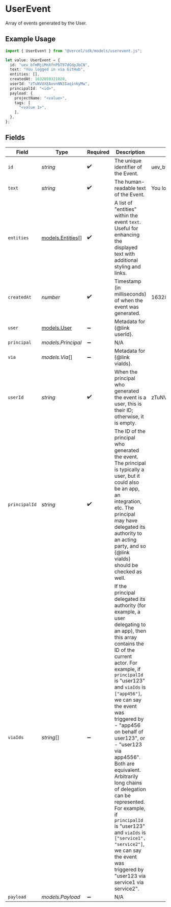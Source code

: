 # UserEvent

Array of events generated by the User.

## Example Usage

```typescript
import { UserEvent } from "@vercel/sdk/models/userevent.js";

let value: UserEvent = {
  id: "uev_bfmMjiMnXfnPbT97dGdpJbCN",
  text: "You logged in via GitHub",
  entities: [],
  createdAt: 1632859321020,
  userId: "zTuNVUXEAvvnNN3IaqinkyMw",
  principalId: "<id>",
  payload: {
    projectName: "<value>",
    tags: [
      "<value 1>",
    ],
  },
};
```

## Fields

| Field                                                                                                                                                                                                                                                                                                                                                                                                                                                                                                                                                                   | Type                                                                                                                                                                                                                                                                                                                                                                                                                                                                                                                                                                    | Required                                                                                                                                                                                                                                                                                                                                                                                                                                                                                                                                                                | Description                                                                                                                                                                                                                                                                                                                                                                                                                                                                                                                                                             | Example                                                                                                                                                                                                                                                                                                                                                                                                                                                                                                                                                                 |
| ----------------------------------------------------------------------------------------------------------------------------------------------------------------------------------------------------------------------------------------------------------------------------------------------------------------------------------------------------------------------------------------------------------------------------------------------------------------------------------------------------------------------------------------------------------------------- | ----------------------------------------------------------------------------------------------------------------------------------------------------------------------------------------------------------------------------------------------------------------------------------------------------------------------------------------------------------------------------------------------------------------------------------------------------------------------------------------------------------------------------------------------------------------------- | ----------------------------------------------------------------------------------------------------------------------------------------------------------------------------------------------------------------------------------------------------------------------------------------------------------------------------------------------------------------------------------------------------------------------------------------------------------------------------------------------------------------------------------------------------------------------- | ----------------------------------------------------------------------------------------------------------------------------------------------------------------------------------------------------------------------------------------------------------------------------------------------------------------------------------------------------------------------------------------------------------------------------------------------------------------------------------------------------------------------------------------------------------------------- | ----------------------------------------------------------------------------------------------------------------------------------------------------------------------------------------------------------------------------------------------------------------------------------------------------------------------------------------------------------------------------------------------------------------------------------------------------------------------------------------------------------------------------------------------------------------------- |
| `id`                                                                                                                                                                                                                                                                                                                                                                                                                                                                                                                                                                    | *string*                                                                                                                                                                                                                                                                                                                                                                                                                                                                                                                                                                | :heavy_check_mark:                                                                                                                                                                                                                                                                                                                                                                                                                                                                                                                                                      | The unique identifier of the Event.                                                                                                                                                                                                                                                                                                                                                                                                                                                                                                                                     | uev_bfmMjiMnXfnPbT97dGdpJbCN                                                                                                                                                                                                                                                                                                                                                                                                                                                                                                                                            |
| `text`                                                                                                                                                                                                                                                                                                                                                                                                                                                                                                                                                                  | *string*                                                                                                                                                                                                                                                                                                                                                                                                                                                                                                                                                                | :heavy_check_mark:                                                                                                                                                                                                                                                                                                                                                                                                                                                                                                                                                      | The human-readable text of the Event.                                                                                                                                                                                                                                                                                                                                                                                                                                                                                                                                   | You logged in via GitHub                                                                                                                                                                                                                                                                                                                                                                                                                                                                                                                                                |
| `entities`                                                                                                                                                                                                                                                                                                                                                                                                                                                                                                                                                              | [models.Entities](../models/entities.md)[]                                                                                                                                                                                                                                                                                                                                                                                                                                                                                                                              | :heavy_check_mark:                                                                                                                                                                                                                                                                                                                                                                                                                                                                                                                                                      | A list of "entities" within the event `text`. Useful for enhancing the displayed text with additional styling and links.                                                                                                                                                                                                                                                                                                                                                                                                                                                |                                                                                                                                                                                                                                                                                                                                                                                                                                                                                                                                                                         |
| `createdAt`                                                                                                                                                                                                                                                                                                                                                                                                                                                                                                                                                             | *number*                                                                                                                                                                                                                                                                                                                                                                                                                                                                                                                                                                | :heavy_check_mark:                                                                                                                                                                                                                                                                                                                                                                                                                                                                                                                                                      | Timestamp (in milliseconds) of when the event was generated.                                                                                                                                                                                                                                                                                                                                                                                                                                                                                                            | 1632859321020                                                                                                                                                                                                                                                                                                                                                                                                                                                                                                                                                           |
| `user`                                                                                                                                                                                                                                                                                                                                                                                                                                                                                                                                                                  | [models.User](../models/user.md)                                                                                                                                                                                                                                                                                                                                                                                                                                                                                                                                        | :heavy_minus_sign:                                                                                                                                                                                                                                                                                                                                                                                                                                                                                                                                                      | Metadata for {@link userId}.                                                                                                                                                                                                                                                                                                                                                                                                                                                                                                                                            |                                                                                                                                                                                                                                                                                                                                                                                                                                                                                                                                                                         |
| `principal`                                                                                                                                                                                                                                                                                                                                                                                                                                                                                                                                                             | *models.Principal*                                                                                                                                                                                                                                                                                                                                                                                                                                                                                                                                                      | :heavy_minus_sign:                                                                                                                                                                                                                                                                                                                                                                                                                                                                                                                                                      | N/A                                                                                                                                                                                                                                                                                                                                                                                                                                                                                                                                                                     |                                                                                                                                                                                                                                                                                                                                                                                                                                                                                                                                                                         |
| `via`                                                                                                                                                                                                                                                                                                                                                                                                                                                                                                                                                                   | *models.Via*[]                                                                                                                                                                                                                                                                                                                                                                                                                                                                                                                                                          | :heavy_minus_sign:                                                                                                                                                                                                                                                                                                                                                                                                                                                                                                                                                      | Metadata for {@link viaIds}.                                                                                                                                                                                                                                                                                                                                                                                                                                                                                                                                            |                                                                                                                                                                                                                                                                                                                                                                                                                                                                                                                                                                         |
| `userId`                                                                                                                                                                                                                                                                                                                                                                                                                                                                                                                                                                | *string*                                                                                                                                                                                                                                                                                                                                                                                                                                                                                                                                                                | :heavy_check_mark:                                                                                                                                                                                                                                                                                                                                                                                                                                                                                                                                                      | When the principal who generated the event is a user, this is their ID; otherwise, it is empty.                                                                                                                                                                                                                                                                                                                                                                                                                                                                         | zTuNVUXEAvvnNN3IaqinkyMw                                                                                                                                                                                                                                                                                                                                                                                                                                                                                                                                                |
| `principalId`                                                                                                                                                                                                                                                                                                                                                                                                                                                                                                                                                           | *string*                                                                                                                                                                                                                                                                                                                                                                                                                                                                                                                                                                | :heavy_check_mark:                                                                                                                                                                                                                                                                                                                                                                                                                                                                                                                                                      | The ID of the principal who generated the event. The principal is typically a user, but it could also be an app, an integration, etc. The principal may have delegated its authority to an acting party, and so {@link viaIds} should be checked as well.                                                                                                                                                                                                                                                                                                               |                                                                                                                                                                                                                                                                                                                                                                                                                                                                                                                                                                         |
| `viaIds`                                                                                                                                                                                                                                                                                                                                                                                                                                                                                                                                                                | *string*[]                                                                                                                                                                                                                                                                                                                                                                                                                                                                                                                                                              | :heavy_minus_sign:                                                                                                                                                                                                                                                                                                                                                                                                                                                                                                                                                      | If the principal delegated its authority (for example, a user delegating to an app), then this array contains the ID of the current actor. For example, if `principalId` is "user123" and `viaIds` is `["app456"]`, we can say the event was triggered by - "app456 on behalf of user123", or - "user123 via app4556". Both are equivalent. Arbitrarily long chains of delegation can be represented. For example, if `principalId` is "user123" and `viaIds` is `["service1", "service2"]`, we can say the event was triggered by "user123 via service1 via service2". |                                                                                                                                                                                                                                                                                                                                                                                                                                                                                                                                                                         |
| `payload`                                                                                                                                                                                                                                                                                                                                                                                                                                                                                                                                                               | *models.Payload*                                                                                                                                                                                                                                                                                                                                                                                                                                                                                                                                                        | :heavy_minus_sign:                                                                                                                                                                                                                                                                                                                                                                                                                                                                                                                                                      | N/A                                                                                                                                                                                                                                                                                                                                                                                                                                                                                                                                                                     |                                                                                                                                                                                                                                                                                                                                                                                                                                                                                                                                                                         |